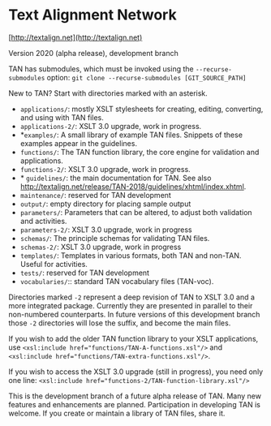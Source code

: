# Text Alignment Network 

[http://textalign.net](http://textalign.net)

Version 2020 (alpha release), development branch

TAN has submodules, which must be invoked using the `--recurse-submodules` option:
`git clone --recurse-submodules [GIT_SOURCE_PATH]`

New to TAN? Start with directories marked with an asterisk.

* `applications/`: mostly XSLT stylesheets for creating, editing, converting, and using with TAN files. 
* `applications-2/`: XSLT 3.0 upgrade, work in progress.
* \*`examples/`: A small library of example TAN files. Snippets of these examples appear in the guidelines.
* `functions/`: The TAN function library, the core engine for validation and applications.
* `functions-2/`: XSLT 3.0 upgrade, work in progress.
* \* `guidelines/`: the main documentation for TAN. See also http://textalign.net/release/TAN-2018/guidelines/xhtml/index.xhtml.
* `maintenance/`: reserved for TAN development
* `output/`: empty directory for placing sample output
* `parameters/`: Parameters that can be altered, to adjust both validation and activities.
* `parameters-2/`: XSLT 3.0 upgrade, work in progress
* `schemas/`: The principle schemas for validating TAN files.
* `schemas-2/`: XSLT 3.0 upgrade, work in progress
* `templates/`: Templates in various formats, both TAN and non-TAN. Useful for activities.
* `tests/`: reserved for TAN development
* `vocabularies/`:: standard TAN vocabulary files (TAN-voc).

Directories marked `-2` represent a deep revision of TAN to XSLT 3.0 and a more integrated package. Currently they are presented in parallel to their non-numbered counterparts. In future versions of this development branch those `-2` directories will lose the suffix, and become the main files.

If you wish to add the older TAN function library to your XSLT applications, use `<xsl:include href="functions/TAN-A-functions.xsl"/>` and `<xsl:include href="functions/TAN-extra-functions.xsl"/>`.

If you wish to access the XSLT 3.0 upgrade (still in progress), you need only one line: `<xsl:include href="functions-2/TAN-function-library.xsl"/>` 

This is the development branch of a future alpha release of TAN. Many new features and enhancements are planned. Participation in developing TAN is welcome. If you create or maintain a library of TAN files, share it.